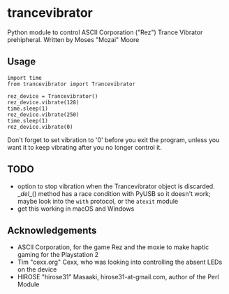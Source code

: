 # trancevibrator
Python module to control ASCII Corporation ("Rez") Trance Vibrator prehipheral.
Written by Moses "Mozai" Moore

## Usage

    import time
    from trancevibrator import Trancevibrator

    rez_device = Trancevibrator()
    rez_device.vibrate(128)
    time.sleep(1)
    rez_device.vibrate(250)
    time.sleep(1)
    rez_device.vibrate(0)

Don't forget to set vibration to '0' before you exit the program, unless
you want it to keep vibrating after you no longer control it.


## TODO
- option to stop vibration when the Trancevibrator object is discarded.  
  \__del__() method has a race condition with PyUSB so it doesn't work;
  maybe look into the `with` protocol, or the `atexit` module
- get this working in macOS and Windows


## Acknowledgements
- ASCII Corporation, for the game Rez and the moxie to make haptic gaming
  for the Playstation 2
- Tim "cexx.org" Cexx, who was looking into controlling the absent LEDs on the device
- HIROSE "hirose31" Masaaki, hirose31-at-gmail.com, author of the Perl Module

